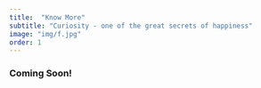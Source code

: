 ```yaml
---
title:  "Know More"
subtitle: "Curiosity - one of the great secrets of happiness"
image: "img/f.jpg"
order: 1
---
```


### Coming Soon!
